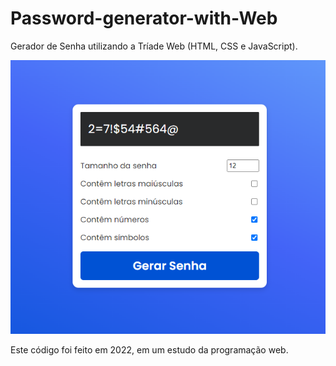 # Password-generator-with-Web
Gerador de Senha utilizando a Tríade Web (HTML, CSS e JavaScript).

![Screenshot](print.png)

Este código foi feito em 2022, em um estudo da programação web.
